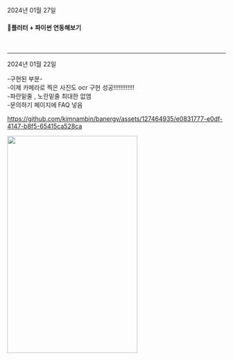 2024년 01월 27일
<br> <h4>📍플러터 + 파이썬 연동해보기 </h4>
<br>


<hr>
2024년 01월 22일

-구현된 부분-
<br> -이제 카메라로 찍은 사진도 ocr 구현 성공!!!!!!!!!!!!
<br> -파란밑줄 , 노란밑줄 최대한 없앰
<br> -문의하기 페이지에 FAQ 넣음


https://github.com/kimnambin/banergy/assets/127464935/e0831777-e0df-4147-b8f5-65415ca528ca 

<img src="https://github.com/kimnambin/banergy/assets/127464935/ac4c1a65-de58-4bd5-9470-0fd8092eabda" width="300" height="500">


